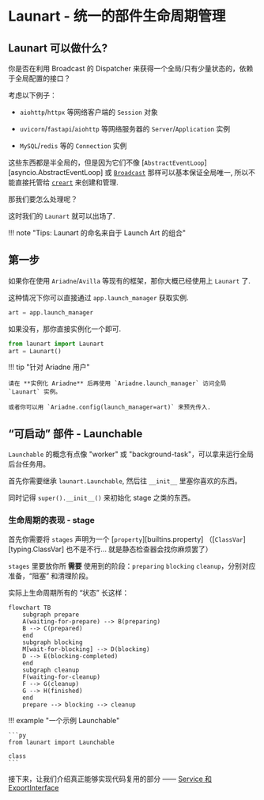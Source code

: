 # Launart - 统一的部件生命周期管理

## Launart 可以做什么?

你是否在利用 Broadcast 的 Dispatcher 来获得一个全局/只有少量状态的，依赖于全局配置的接口？

考虑以下例子：

- `aiohttp`/`httpx` 等网络客户端的 `Session` 对象

- `uvicorn`/`fastapi`/`aiohttp` 等网络服务器的 `Server`/`Application` 实例

- `MySQL`/`redis` 等的 `Connection` 实例

这些东西都是半全局的，但是因为它们不像 [`AbstractEventLoop`][asyncio.AbstractEventLoop] 或 [`Broadcast`](./../../broadcast/basic/hello-world.md)
那样可以基本保证全局唯一, 所以不能直接托管给 [`creart`](./../creart/intro.md) 来创建和管理.

那我们要怎么处理呢？

这时我们的 `Launart` 就可以出场了.

!!! note "Tips: Launart 的命名来自于 Launch Art 的组合"

## 第一步

如果你在使用 `Ariadne`/`Avilla` 等现有的框架，那你大概已经使用上 `Launart` 了.

这种情况下你可以直接通过 `app.launch_manager` 获取实例.

```py
art = app.launch_manager
```

如果没有，那你直接实例化一个即可.

```py
from launart import Launart
art = Launart()
```

!!! tip "针对 Ariadne 用户"

    请在 **实例化 Ariadne** 后再使用 `Ariadne.launch_manager` 访问全局 `Launart` 实例。

    或者你可以用 `Ariadne.config(launch_manager=art)` 来预先传入.

## “可启动” 部件 - Launchable

`Launchable` 的概念有点像 "worker" 或 "background-task"，可以拿来运行全局后台任务用。

首先你需要继承 `launart.Launchable`, 然后往 `__init__` 里塞你喜欢的东西。

同时记得 `super().__init__()` 来初始化 stage 之类的东西。

### 生命周期的表现 - stage

首先你需要将 `stages` 声明为一个 [`property`][builtins.property]
（[`ClassVar`][typing.ClassVar] 也不是不行... 就是静态检查器会找你麻烦罢了）

`stages` 里要放你所 **需要** 使用到的阶段：`preparing` `blocking` `cleanup`，分别对应准备，“阻塞” 和清理阶段。

实际上生命周期所有的 “状态” 长这样：

```mermaid
flowchart TB
    subgraph prepare
    A(waiting-for-prepare) --> B(preparing)
    B --> C(prepared)
    end
    subgraph blocking
    M[wait-for-blocking] --> D(blocking)
    D --> E(blocking-completed)
    end
    subgraph cleanup
    F(waiting-for-cleanup)
    F --> G(cleanup)
    G --> H(finished)
    end
    prepare --> blocking --> cleanup
```


!!! example "一个示例 Launchable"

    ```py
    from launart import Launchable

    class 
    ```



接下来，让我们介绍真正能够实现代码复用的部分 —— [Service 和 ExportInterface](./service.md)